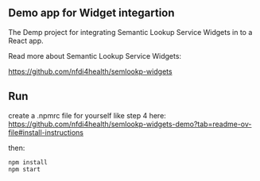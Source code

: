 ## Demo app for Widget integartion 

The Demp project for integrating Semantic Lookup Service Widgets in to a React app. 


Read more about Semantic Lookup Service Widgets:

https://github.com/nfdi4health/semlookp-widgets



## Run

create a .npmrc file for yourself like step 4 here:
https://github.com/nfdi4health/semlookp-widgets-demo?tab=readme-ov-file#install-instructions

then:

    npm install
    npm start
